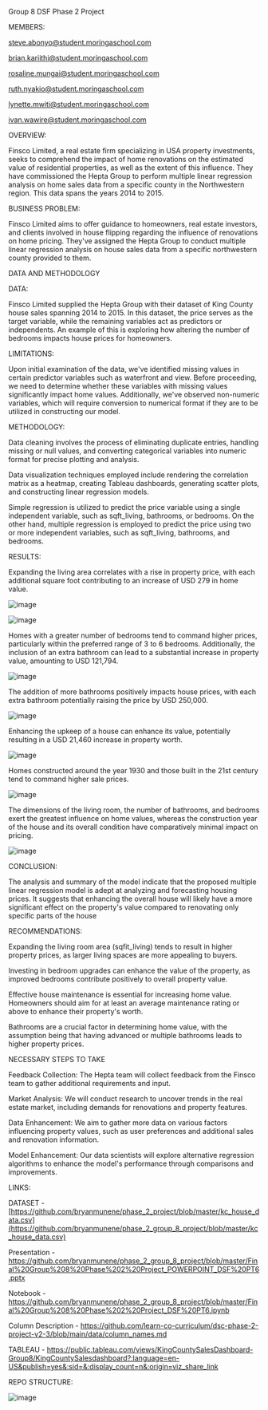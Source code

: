 Group 8 DSF Phase 2 Project

MEMBERS: 

steve.abonyo@student.moringaschool.com

brian.kariithi@student.moringaschool.com

rosaline.mungai@student.moringaschool.com

ruth.nyakio@student.moringaschool.com

lynette.mwiti@student.moringaschool.com

ivan.wawire@student.moringaschool.com

OVERVIEW:

Finsco Limited, a real estate firm specializing in USA property investments, seeks to comprehend the impact of home renovations on the estimated value of residential properties, as well as the extent of this influence. They have commissioned the Hepta Group to perform multiple linear regression analysis on home sales data from a specific county in the Northwestern region. This data spans the years 2014 to 2015.

BUSINESS PROBLEM:

Finsco Limited aims to offer guidance to homeowners, real estate investors, and clients involved in house flipping regarding the influence of renovations on home pricing. They've assigned the Hepta Group to conduct multiple linear regression analysis on house sales data from a specific northwestern county provided to them.

DATA AND METHODOLOGY

DATA:

Finsco Limited supplied the Hepta Group with their dataset of King County house sales spanning 2014 to 2015. In this dataset, the price serves as the target variable, while the remaining variables act as predictors or independents. An example of this is exploring how altering the number of bedrooms impacts house prices for homeowners.

LIMITATIONS:

Upon initial examination of the data, we've identified missing values in certain predictor variables such as waterfront and view. Before proceeding, we need to determine whether these variables with missing values significantly impact home values. Additionally, we've observed non-numeric variables, which will require conversion to numerical format if they are to be utilized in constructing our model.

METHODOLOGY:

Data cleaning involves the process of eliminating duplicate entries, handling missing or null values, and converting categorical variables into numeric format for precise plotting and analysis.

Data visualization techniques employed include rendering the correlation matrix as a heatmap, creating Tableau dashboards, generating scatter plots, and constructing linear regression models.

Simple regression is utilized to predict the price variable using a single independent variable, such as sqft_living, bathrooms, or bedrooms. On the other hand, multiple regression is employed to predict the price using two or more independent variables, such as sqft_living, bathrooms, and bedrooms.

RESULTS:

Expanding the living area correlates with a rise in property price, with each additional square foot contributing to an increase of USD 279 in home value.

![image](https://github.com/bryanmunene/phase_2_group_8_project/assets/38291708/dc5c1fd1-5977-4ac5-ab03-bd2d41fb25e3)

![image](https://github.com/bryanmunene/phase_2_group_8_project/assets/38291708/a1b59218-f721-4b04-a5de-422a035ce14b)

Homes with a greater number of bedrooms tend to command higher prices, particularly within the preferred range of 3 to 6 bedrooms. Additionally, the inclusion of an extra bathroom can lead to a substantial increase in property value, amounting to USD 121,794.

![image](https://github.com/bryanmunene/phase_2_group_8_project/assets/38291708/406559a0-20a3-464c-a988-92b0c2f910d0)


The addition of more bathrooms positively impacts house prices, with each extra bathroom potentially raising the price by USD 250,000.

![image](https://github.com/bryanmunene/phase_2_group_8_project/assets/38291708/7d32b5d1-4c49-4026-bc0c-7e0eba7d844f)

Enhancing the upkeep of a house can enhance its value, potentially resulting in a USD 21,460 increase in property worth.

![image](https://github.com/bryanmunene/phase_2_group_8_project/assets/38291708/6e5d8729-3271-435d-a145-5f6b1bdad278)

Homes constructed around the year 1930 and those built in the 21st century tend to command higher sale prices.

![image](https://github.com/bryanmunene/phase_2_group_8_project/assets/38291708/7d2ea233-8534-46f0-9889-df1afa3a3ead)

The dimensions of the living room, the number of bathrooms, and bedrooms exert the greatest influence on home values, whereas the construction year of the house and its overall condition have comparatively minimal impact on pricing.

![image](https://github.com/bryanmunene/phase_2_group_8_project/assets/38291708/579e6499-dd4a-45cc-a962-1c2eaec265fb)

CONCLUSION:

The analysis and summary of the model indicate that the proposed multiple linear regression model is adept at analyzing and forecasting housing prices. It suggests that enhancing the overall house will likely have a more significant effect on the property's value compared to renovating only specific parts of the house

RECOMMENDATIONS:

Expanding the living room area (sqfit_living) tends to result in higher property prices, as larger living spaces are more appealing to buyers.

Investing in bedroom upgrades can enhance the value of the property, as improved bedrooms contribute positively to overall property value.

Effective house maintenance is essential for increasing home value. Homeowners should aim for at least an average maintenance rating or above to enhance their property's worth.

Bathrooms are a crucial factor in determining home value, with the assumption being that having advanced or multiple bathrooms leads to higher property prices.

NECESSARY STEPS TO TAKE

Feedback Collection: The Hepta team will collect feedback from the Finsco team to gather additional requirements and input.

Market Analysis: We will conduct research to uncover trends in the real estate market, including demands for renovations and property features.

Data Enhancement: We aim to gather more data on various factors influencing property values, such as user preferences and additional sales and renovation information.

Model Enhancement: Our data scientists will explore alternative regression algorithms to enhance the model's performance through comparisons and improvements.

LINKS:

DATASET - [https://github.com/bryanmunene/phase_2_project/blob/master/kc_house_data.csv](https://github.com/bryanmunene/phase_2_group_8_project/blob/master/kc_house_data.csv)

Presentation - https://github.com/bryanmunene/phase_2_group_8_project/blob/master/Final%20Group%208%20Phase%202%20Project_POWERPOINT_DSF%20PT6.pptx

Notebook - https://github.com/bryanmunene/phase_2_group_8_project/blob/master/Final%20Group%208%20Phase%202%20Project_DSF%20PT6.ipynb

Column Description - https://github.com/learn-co-curriculum/dsc-phase-2-project-v2-3/blob/main/data/column_names.md

TABLEAU - https://public.tableau.com/views/KingCountySalesDashboard-Group8/KingCountySalesdashboard?:language=en-US&publish=yes&:sid=&:display_count=n&:origin=viz_share_link

REPO STRUCTURE:

![image](https://github.com/bryanmunene/phase_2_group_8_project/assets/38291708/397d8de7-7512-41ab-bafe-18ee0fac31c9)



















